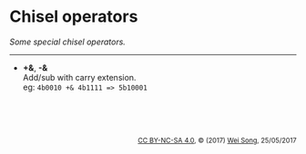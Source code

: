 Chisel operators
========================
*Some special chisel operators.*

*****************

+ **+&**, **-&**<br>
  Add/sub with carry extension. <br>
  eg: `4b0010 +& 4b1111 => 5b10001`



<br><br><br><p align="right"><sub>[CC BY-NC-SA 4.0](https://creativecommons.org/licenses/by-nc-sa/4.0/), &copy; (2017) [Wei Song](mailto:wsong83@gmail.com), 25/05/2017</sub></p>
